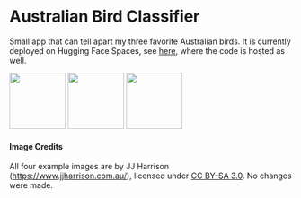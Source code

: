 # Australian Bird Classifier

Small app that can tell apart my three favorite Australian birds. It is currently deployed on Hugging Face Spaces, see [here](https://huggingface.co/spaces/ber0i/ornithologist), where the code is hosted as well.

<img src="cockatoo.jpg" height="100"/> <img src="magpie.jpg" height="100"/> <img src="crimson_rosella.jpg" height="100"/>

#### Image Credits

All four example images are by JJ Harrison (https://www.jjharrison.com.au/), licensed under [CC BY-SA 3.0](https://creativecommons.org/licenses/by-sa/3.0/). No changes were made.

